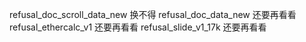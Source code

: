 refusal_doc_scroll_data_new 换不得
refusal_doc_data_new 还要再看看
refusal_ethercalc_v1 还要再看看
refusal_slide_v1_17k 还要再看看